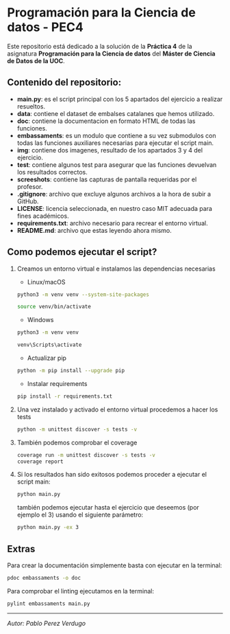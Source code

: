 # Programación para la Ciencia de datos - PEC4

 Este repositorio está dedicado a la solución de la **Práctica 4** de la asignatura **Programación para la Ciencia de datos** del **Máster de Ciencia de Datos de la UOC**.
 
## Contenido del repositorio:
- **main.py**: es el script principal con los 5 apartados del ejercicio a realizar resueltos.
- **data**: contiene el dataset de embalses catalanes que hemos utilizado.
- **doc**: contiene la documentacion en formato HTML de todas las funciones.
- **embassaments**: es un modulo que contiene a su vez submodulos con todas las funciones auxiliares necesarias para ejecutar el script main.
- **img**: contiene dos imagenes, resultado de los apartados 3 y 4 del ejercicio.
- **test**: contiene algunos test para asegurar que las funciones devuelvan los resultados correctos.
- **screeshots**: contiene las capturas de pantalla requeridas por el profesor.
- **.gitignore**: archivo que excluye algunos archivos a la hora de subir a GitHub.
- **LICENSE**: licencia seleccionada, en nuestro caso MIT adecuada para fines académicos.
- **requirements.txt**: archivo necesario para recrear el entorno virtual.
- **README.md**: archivo que estas leyendo ahora mismo.


## Como podemos ejecutar el script?

1. Creamos un entorno virtual e instalamos las dependencias necesarias

   - Linux/macOS
    ```bash
    python3 -m venv venv --system-site-packages

    source venv/bin/activate
    ```

   - Windows
    ```cmd
    python3 -m venv venv

    venv\Scripts\activate
    ```

   - Actualizar pip
    ```bash
    python -m pip install --upgrade pip
    ```
    - Instalar requirements
    ```bash
    pip install -r requirements.txt
    ```

2. Una vez instalado y activado el entorno virtual procedemos a hacer los tests
    ```bash
    python -m unittest discover -s tests -v
    ```

3. También podemos comprobar el coverage
    ```bash
    coverage run -m unittest discover -s tests -v
    coverage report
    ```

4. Si los resultados han sido exitosos podemos proceder a ejecutar el script main:
    ```bash
    python main.py
    ```
    también podemos ejecutar hasta el ejercicio que deseemos (por ejemplo el 3) usando el siguiente parámetro:
    ```bash
    python main.py -ex 3
    ```

## Extras

Para crear la documentación simplemente basta con ejecutar en la terminal:
```bash
pdoc embassaments -o doc
```

Para comprobar el linting ejecutamos en la terminal:
```bash
pylint embassaments main.py
```

---

*Autor: Pablo Perez Verdugo*
